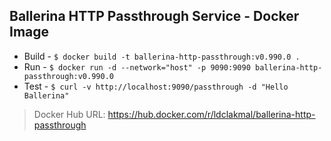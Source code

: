 ## Ballerina HTTP Passthrough Service - Docker Image

- Build - `$ docker build -t ballerina-http-passthrough:v0.990.0 .`
- Run - `$ docker run -d --network="host" -p 9090:9090 ballerina-http-passthrough:v0.990.0`
- Test - `$ curl -v http://localhost:9090/passthrough -d "Hello Ballerina"`

> Docker Hub URL: https://hub.docker.com/r/ldclakmal/ballerina-http-passthrough
